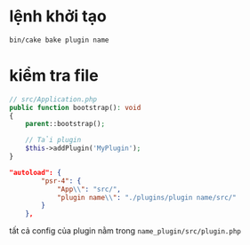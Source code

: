 # lệnh khởi tạo

```sh
bin/cake bake plugin name
```

# kiểm tra file 

```php
// src/Application.php
public function bootstrap(): void
{
    parent::bootstrap();

    // Tải plugin
    $this->addPlugin('MyPlugin');
}
```

```json
"autoload": {
        "psr-4": {
            "App\\": "src/",
            "plugin name\\": "./plugins/plugin name/src/"
        }
    },
```
tất cả config của plugin nằm trong `name_plugin/src/plugin.php`